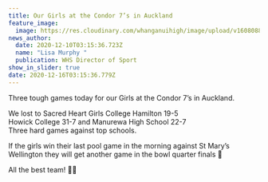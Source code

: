 ```yaml
---
title: Our Girls at the Condor 7’s in Auckland
feature_image:
  image: https://res.cloudinary.com/whanganuihigh/image/upload/v1608088548/News/130668776_1757646567717775_4049905574606811634_n.jpg
news_author:
  date: 2020-12-10T03:15:36.723Z
  name: "Lisa Murphy "
  publication: WHS Director of Sport
show_in_slider: true
date: 2020-12-16T03:15:36.779Z
---
```

Three tough games today for our Girls at the Condor 7’s in Auckland.  

We lost to Sacred Heart Girls College Hamilton 19-5  
Howick College 31-7 and Manurewa High School 22-7  
Three hard games against top schools. 

If the girls win their last pool game in the morning against St Mary’s Wellington they will get another game in the bowl quarter finals 🤞  

All the best team! 💚💛